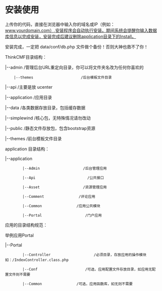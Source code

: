 # 安装使用

上传你的代码，直接在浏览器中输入你的域名或IP（例如：www.yourdomain.com）,安装程序会自动执行安装。期间系统会提醒你输入数据库信息以完成安装，安装完成后建议删除application目录下的Install。

安装完成，一定把 data/conf/db.php 文件做个备份！否则大神也救不了你！

ThinkCMF目录结构：

|--admin                                /管理后台URL重定向目录，你可以将文件夹名改为任何你喜欢的

        |--themes                      /后台模板文件目录

|--api                                    /主要是放 ucenter

|--application                        /应用目录

|--data                                  /各类数据存放目录，包括缓存数据

|--simplewind                        /核心包，无特殊情况请勿改动

|--public                               /静态文件存放包，包含bootstrap资源

|--themes                                     /前台模板文件目录                     

application 目录结构：

|--application 

            |--Admin                    /后台管理应用

            |--Api                        /公共接口

            |--Asset                    /资源管理应用

            |--Comment                /评论应用

            |--Common                /应用公共模块

            |--Portal                    /门户应用

应用的目录结构规范：

举例应用Portal

|--Portal

            |--Controller                    /必须目录，存放应用的操作模块如：/IndexController.class.php

            |--Conf                      /可选，应用配置文件存放目录，如应用无配置文件则不需要

            |--Common                /可选，应用函数库，如无则不需要

